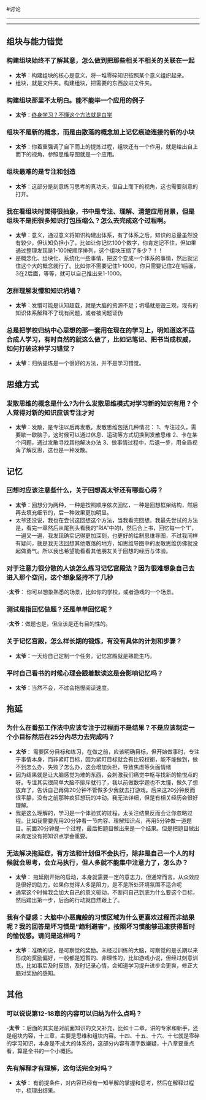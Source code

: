 #讨论

---
<!-- toc -->
---
## 组块与能力错觉

### 构建组块始终不了解其意，怎么做到把那些相关不相关的关联在一起
- **太爷**：构建组块的核心是意义，将一堆零碎知识按照某个意义组织起来。
- 组块，就是文件夹。构建组块，把需要的东西放进文件夹。

### 构建组块那里不太明白。能不能举一个应用的例子
- **太爷**：[终身学习？不懂这个方法就是白学](https://mp.weixin.qq.com/s?__biz=MzI2NzM4NDgyNQ==&mid=2247483885&idx=1&sn=2db9cf4c18e8！3c62e272af610c417d36&chksm=eafee37bdd896a6d544aba6dc98444d15c074b64c04f2debf735dcfe99dbd952b5f4f92e74b5#rd)

### 组块不是新的概念，而是由散落的概念加上记忆痕迹连接的新的小块
- **太爷**：你着重强调了自下而上的提炼过程，组块还有一个作用，就是给出自上而下的视角，参照思维导图就是一个应用。

###   组块最难的是专注和创造
- **太爷**：这部分是刻意练习思考的真功夫，但自上而下的视角，这也需要刻意的打开。

###   我在看组块时觉得很抽象，书中是专注、理解、清楚应用背景，但是组块不是把很多知识打包压缩么？怎么去完成这个过程啊。
- **太爷**：意义，通过意义将知识构建出体系，有了体系之后，知识的总量虽然没有较少，但认知负担小了。比如让你记忆100个数字，你肯定记不住，但如果通过整理发现是1-100按顺序排列，这个组块压缩了多少？！！
- 是概念化、组块化、系统化一些事情，把这个变成一个体系的事情，然后就记住这个大的概念就行了。比如你不需要记住1-1000，你只需要记住2在1后面，3在2后面，等等，就可以自己推出来1-1000。

### 怎样理解发懵和知识坍塌？
- **太爷**：发懵可能是认知超载，就是大脑的资源不足；坍塌就是毁三观，现有的知识体系解释不了现有问题，或者被问题证伪

###   总是把学校归纳中心思想的那一套用在现在的学习上，明知道这不适合成人学习，有时自然的就这么做了，比如记笔记、把书当成权威，如何打破这种学习错觉？
- **太爷**：归纳提炼是一个很好的方法，并不是学习错觉。


## 思维方式

### 发散思维的概念是什么?为什么发散思维模式对学习新的知识有用？个人觉得对新的知识应该专注才对
- **太爷**：发散，是专注以后再发散。发散思维包括几种情况：
1、专注过久，需要歇一歇脑子，这时候可以通过休息、运动等方式切换到发散思维
2、卡在某个问题，通过发散寻找其他解决办法
3、做事情过程中，后退一步，用全局视角了解反思，这也是一种发散。

## 记忆
###   回想时应该注意些什么，关于回想高太爷还有哪些心得？
- **太爷**：回想分为两种，一种是按照顺序依次回忆，一种是回想框架结构，然后再去填充细节的，后一种效果更加明显。
- 太爷还没说，我也在尝试这回想这个方法，当我看完回想。我最先尝试的方法是，看完一章然后从尾到头看我的“RIA”中的I，然后合上书，回忆每一个“I”，一遍又一遍，我发现确实记得更加深刻，也更好的绘制思维导图，不过我同样有疑问，就是我无法回想其他散落的地方，如思维导图中的发散思维仿佛就没起做勇气。所以我也希望能看看其他朋友关于回想的经历与体验。

### 对于注意力很分散的人该怎么练习记忆宫殿法？因为很难想象自己去进入那个空间，这个想象坚持不了几秒
-**太爷**：  你可以想象熟悉的场景，比如你的学校，或者游戏的一个场景。

### 测试是指回忆做题？还是单单回忆呢？
-**太爷**：做题也是，但应该是还有目的性的。

### 关于记忆宫殿，怎么样长期的锻炼，有没有具体的计划和步骤？
- **太爷**：一天给自己定制一个任务，记忆宫殿就是熟能生巧。

### 平时自己看书的时候心理会跟着默读这是会影响记忆吗？
- **太爷**：当然不会，不过会拖慢阅读速度。

## 拖延
### 为什么在番茄工作法中应该专注于过程而不是结果？不是应该制定一个小目标然后在25分内尽力去完成吗？
- **太爷**：  需要区分目标和练习，在做之前，应该明确目标，但开始做事时，专注于事情本身，而非紧盯目标，因为紧盯目标就会有比较权衡，能不能做到，做不到怎么办，失败了怎么办，这会增加负担，导致焦虑等负面情绪
- 因为结果就是让大脑感觉为难的东西，会刺激我们痛觉中枢寻找新的愉悦点的呀。专注其实很简单大脑不排斥就行了，我以前做数学题也不太懂，做久了想放弃了，告诉自己再做20分钟不管做多少我就去打游戏。后来这20分钟反而很平静，没有之前那种疯狂想玩的冲动。我无法详细，但是有相关经历会很好理解。
- 我是这么理解的，学习是一个体验式的过程，太关注结果反而会让你忽略过程。比如我需要先用20分钟看一节内容、理解知识点，再用5分钟做一道题目。前面20分钟是一个过程，最后把题目做出来是一个结果。但是把题目做出来肯定没有把知识点学会重要。

###   无法解决拖延症，有方法和计划但不会执行，除非是自己一个人的时候就会思考，会立马执行，但人多就不能集中注意力了，怎么办？
- **太爷**：  拖延刚开始的启动，本身就需要一定的意志力，但通常而言，从众效应是很好的助力，如果你觉得人多是阻力，是不是所处环境氛围不适合呢
- 通常这个时候我会加大自己的意义驱动，不断问自己到底为什么要这个目标，然后踏出第一步，后面的行动就自然跟上了。

### 我有个疑惑：大脑中小恶魔般的习惯区域为什么更喜欢过程而非结果呢？我的回答是坏习惯是“趋利避害”，按照坏习惯能够迅速获得暂时的愉悦感。请问是这样吗？
- **太爷**：准确的说，是可察觉的奖励。未经过训练的大脑，可察觉的是长期以来形成的奖励偏好，一般都是短暂的、非理性的，比如游戏小说，但经过刻意训练，比如事后及时反馈，及时记录心情，会知道学习提升进步会更爽，修正大脑对奖励的感知。

## 其他
### 可以说说第12-18章的内容可以归纳为什么点吗？
-**太爷** ：后面的其实是对前面知识的交叉补充，比如十二章，讲的专家和新手，还是组块内容，十三章，主要是思维和组块内容。十四、十五、十六、十七就是零碎的学习知识，本身是不成大的体系的，这部分内容有凑字数嫌疑，十八章要重点看，算是全书的一个小概括。

### 先有解释才有理解，这句话完全对吗？
- **太爷**：  有前提条件，对内容已经有一知半解的掌握和思考，然后在解释过程中，梳理出结果。





